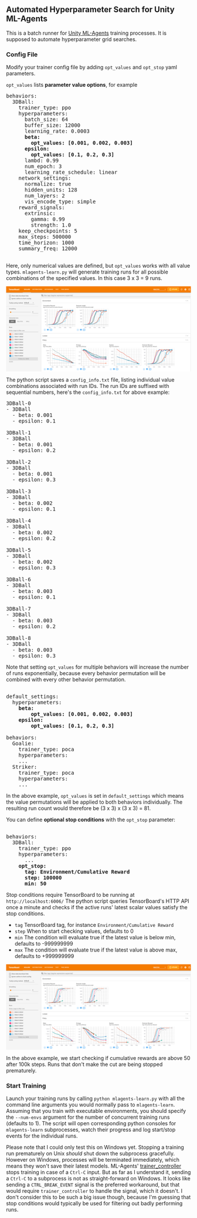 

## Automated Hyperparameter Search for Unity ML-Agents

This is a batch runner for [Unity ML-Agents](https://github.com/Unity-Technologies/ml-agents/) training processes. It is supposed to automate hyperparameter grid searches.

### Config File
Modify your trainer config file by adding `opt_values` and `opt_stop` yaml parameters.

`opt_values` lists **parameter value options**, for example
<pre>
behaviors:
  3DBall:
    trainer_type: ppo
    hyperparameters:
      batch_size: 64
      buffer_size: 12000
      learning_rate: 0.0003
      <b>beta:
        opt_values: [0.001, 0.002, 0.003]
      epsilon:
        opt_values: [0.1, 0.2, 0.3]</b>
      lambd: 0.99
      num_epoch: 3
      learning_rate_schedule: linear
    network_settings:
      normalize: true
      hidden_units: 128
      num_layers: 2
      vis_encode_type: simple
    reward_signals:
      extrinsic:
        gamma: 0.99
        strength: 1.0
    keep_checkpoints: 5
    max_steps: 500000
    time_horizon: 1000
    summary_freq: 12000

</pre>
Here, only numerical values are defined, but `opt_values` works with all value types.
`mlagents-learn.py` will generate training runs for all possible combinations of the specified values. In this case 3 x 3 = 9 runs.  

<img src="images/ball_values.png" align="middle"/>  

The python script saves a `config_info.txt` file, listing individual value combinations associated with run IDs. The run IDs are suffixed with sequential numbers, here's the `config_info.txt` for above example:
<pre>
3DBall-0
- 3DBall
  - beta: 0.001
  - epsilon: 0.1

3DBall-1
- 3DBall
  - beta: 0.001
  - epsilon: 0.2

3DBall-2
- 3DBall
  - beta: 0.001
  - epsilon: 0.3

3DBall-3
- 3DBall
  - beta: 0.002
  - epsilon: 0.1

3DBall-4
- 3DBall
  - beta: 0.002
  - epsilon: 0.2

3DBall-5
- 3DBall
  - beta: 0.002
  - epsilon: 0.3

3DBall-6
- 3DBall
  - beta: 0.003
  - epsilon: 0.1

3DBall-7
- 3DBall
  - beta: 0.003
  - epsilon: 0.2

3DBall-8
- 3DBall
  - beta: 0.003
  - epsilon: 0.3
</pre>

Note that setting `opt_values` for multiple behaviors will increase the number of runs exponentially, because every behavior permutation will be combined with every other behavior permutation.
<pre> 
default_settings:
  hyperparameters:
    <b>beta:
        opt_values: [0.001, 0.002, 0.003]
    epsilon:
        opt_values: [0.1, 0.2, 0.3]</b>

behaviors:
  Goalie:
    trainer_type: poca
    hyperparameters:
    ...
  Striker:
    trainer_type: poca
    hyperparameters:
    ...
</pre>
In the above example, `opt_values` is set in `default_settings` which means the value permutations will be applied to both behaviors individually. The resulting run count would therefore be (3 x 3) x (3 x 3) = 81.


You can define **optional stop conditions** with the `opt_stop` parameter:
<pre> 
behaviors:
  3DBall:
    trainer_type: ppo
    hyperparameters:
      ...
    <b>opt_stop:
      tag: Environment/Cumulative Reward
      step: 100000
      min: 50</b>
</pre>
Stop conditions require TensorBoard to be running at `http://localhost:6006/` The python script queries TensorBoard's HTTP API once a minute and checks if the active runs' latest scalar values satisfy the stop conditions.
* `tag` TensorBoard tag, for instance `Environment/Cumulative Reward`
* `step` When to start checking values, defaults to 0
* `min` The condition will evaluate true if the latest value is below min, defaults to -999999999
* `max` The condition will evaluate true if the latest value is above max, defaults to +999999999  

<img src="images/ball_stop.png" align="middle"/>  

In the above example, we start checking if cumulative rewards are above 50 after 100k steps. Runs that don't make the cut are being stopped prematurely.

### Start Training

Launch your training runs by calling `python mlagents-learn.py` with all the command line arguments you would normally pass to `mlagents-learn`. Assuming that you train with executable environments, you should specify the `--num-envs` argument for the number of concurrent training runs (defaults to 1). The script will open corresponding python consoles for `mlagents-learn` subprocesses, watch their progress and log start/stop events for the individual runs.

Please note that I could only test this on Windows yet. Stopping a training run prematurely on Unix *should* shut down the subprocess gracefully. However on Windows, processes will be terminated immediately, which means they won't save their latest models. ML-Agents' [trainer_controller](https://github.com/Unity-Technologies/ml-agents/blob/main/ml-agents/mlagents/trainers/trainer_controller.py) stops training in case of a `Ctrl-C` input. But as far as I understand it, sending a `Ctrl-C` to a subprocess is not as straight-forward on Windows. It looks like sending a `CTRL_BREAK_EVENT` signal is the preferred workaround, but that would require `trainer_controller` to handle the signal, which it doesn't. I don't consider this to be such a big issue though, because I'm guessing that stop conditions would typically be used for filtering out badly performing runs.
